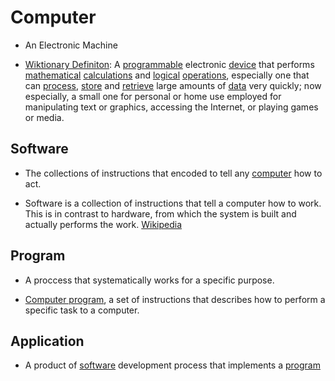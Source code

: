 # Computer

- An Electronic Machine 

- [Wiktionary Definiton](https://en.wiktionary.org/wiki/computer#Noun): A <a href="/wiki/programmable" title="programmable">programmable</a> electronic <a href="/wiki/device" title="device">device</a> that performs <a href="/wiki/mathematical" title="mathematical">mathematical</a> <a href="/wiki/calculation" title="calculation">calculations</a> and <a href="/wiki/logical" title="logical">logical</a> <a href="/wiki/operation" title="operation">operations</a>, especially one that can <a href="/wiki/process" title="process">process</a>, <a href="/wiki/store" title="store">store</a> and <a href="/wiki/retrieve" title="retrieve">retrieve</a> large amounts of <a href="/wiki/data" title="data">data</a> very quickly; now especially, a small one for personal or home use employed for manipulating text or graphics, accessing the Internet, or playing games or media. 

## Software

- The collections of instructions that encoded to tell any [computer](#computer) how to act. 

- Software is a collection of instructions that tell a computer how to work. This is in contrast to hardware, from which the system is built and actually performs the work. [Wikipedia](https://en.wikipedia.org/wiki/Software)

## Program

- A proccess that systematically works for a specific purpose. 

- [Computer program](https://en.wikipedia.org/wiki/Computer_program), a set of instructions that describes how to perform a specific task to a computer.

## Application

- A product of [software](#software) development process that implements a [program](##program) 

